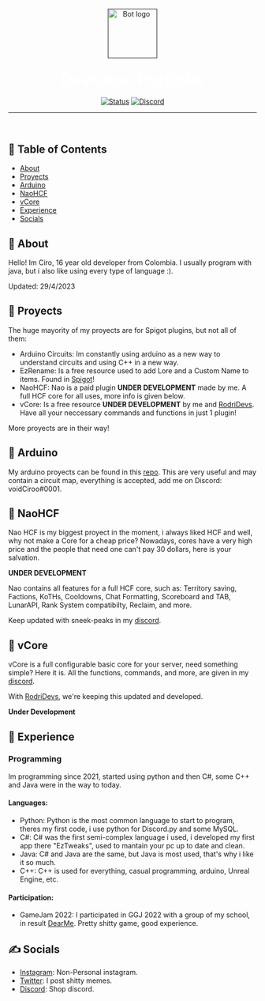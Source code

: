 <p align="center">
  <a href="" rel="noopener">
 <img width=100px height=100px src="https://i.ahegao.agency/5biQ4r2VW1.jpg?key=RIt1IxZFJfv70j" alt="Bot logo"></a>
</p>

<h3 align="center"><span style="font-size: 2em; color: white;">DevCiroo Portfolio</span></h3>



<div align="center">

[![Status](https://img.shields.io/badge/status-active-success.svg)]()
[![Discord](https://img.shields.io/discord/1080283025687978136?label=DC&style=plastic)](https://dsc.gg/voidcirooo)

</div>

---

<p align="center"> 
    <br> 
</p>

## 📝 Table of Contents

- [About](#about)
- [Proyects](#working)
- [Arduino](#arduino)
- [NaoHCF](#nao)
- [vCore](#vcore)
- [Experience](#xp)
- [Socials](#socials)

## 🧐 About <a name = "about"></a>
Hello! Im Ciro, 16 year old developer from Colombia. I usually program with java, but i also like using every type of language :).

Updated: 29/4/2023


## 💭 Proyects <a name = "working"></a>

The huge mayority of my proyects are for Spigot plugins, but not all of them:
- Arduino Circuits: Im constantly using arduino as a new way to understand circuits and using C++ in a new way.
- EzRename: Is a free resource used to add Lore and a Custom Name to items. Found in [Spigot](https://www.spigotmc.org/resources/ezrename.109242/)!
- NaoHCF: Nao is a paid plugin **UNDER DEVELOPMENT** made by me. A full HCF core for all uses, more info is given below.
- vCore: Is a free resource **UNDER DEVELOPMENT** by me and [RodriDevs](https://github.com/RodriDevs). Have all your neccessary commands and functions in just 1 plugin!

More proyects are in their way!

## 🤖 Arduino <a name = "arduino"></a>

My arduino proyects can be found in this [repo](https://github.com/CiroSanchezB/arduino-projects). This are very useful and may contain a circuit map, everything is accepted, add me on Discord: voidCiroo#0001.


## 🧃 NaoHCF <a name = "nao"></a>

Nao HCF is my biggest proyect in the moment, i always liked HCF and well, why not make a Core for a cheap price? Nowadays, cores have a very high price and the people that need one can't pay 30 dollars, here is your salvation.

**UNDER DEVELOPMENT**

Nao contains all features for a full HCF core, such as: Territory saving, Factions, KoTHs, Cooldowns, Chat Formatting, Scoreboard and TAB, LunarAPI, Rank System compatibilty, Reclaim, and more.

Keep updated with sneek-peaks in my [discord](https://dsc.gg/voidciroo).


## 🚀 vCore <a name = "vcore"></a>

vCore is a full configurable basic core for your server, need something simple? Here it is. All the functions, commands, and more, are given in my [discord](https://dsc.gg/voidciroo).

With [RodriDevs](https://github.com/RodriDevs), we're keeping this updated and developed.

**Under Development**


## 🥤 Experience <a name = "xp"></a>

### Programming
Im programming since 2021, started using python and then C#, some C++ and Java were in the way to today.

#### Languages:
- Python: Python is the most common language to start to program, theres my first code, i use python for Discord.py and some MySQL.
- C#: C# was the first semi-complex language i used, i developed my first app there "EzTweaks", used to mantain your pc up to date and clean.
- Java: C# and Java are the same, but Java is most used, that's why i like it so much.
- C++: C++ is used for everything, casual programming, arduino, Unreal Engine, etc.

#### Participation:
- GameJam 2022: I participated in GGJ 2022 with a group of my school, in result [DearMe](https://globalgamejam.org/2023/games/dear-me-7). Pretty shitty game, good experience.

## ✍️ Socials <a name = "socials"></a>

- [Instagram](https://www.instagram.com/void.ciro/): Non-Personal instagram.
- [Twitter](https://twitter.com/ciro_tf): I post shitty memes.
- [Discord](https://dsc.gg/voidciroo): Shop discord.
